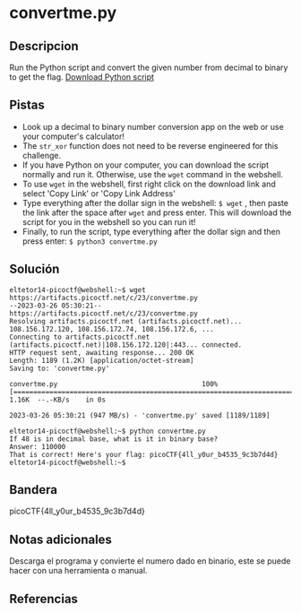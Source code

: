 # convertme.py

## Descripcion
Run the Python script and convert the given number from decimal to binary to get the flag. [Download Python script](https://artifacts.picoctf.net/c/23/convertme.py)

## Pistas
- Look up a decimal to binary number conversion app on the web or use your computer's calculator!
- The `str_xor` function does not need to be reverse engineered for this challenge.
- If you have Python on your computer, you can download the script normally and run it. Otherwise, use the `wget` command in the webshell.
- To use `wget` in the webshell, first right click on the download link and select 'Copy Link' or 'Copy Link Address'
- Type everything after the dollar sign in the webshell: `$ wget` , then paste the link after the space after `wget` and press enter. This will download the script for you in the webshell so you can run it!
- Finally, to run the script, type everything after the dollar sign and then press enter: `$ python3 convertme.py`

## Solución

```
eltetor14-picoctf@webshell:~$ wget https://artifacts.picoctf.net/c/23/convertme.py
--2023-03-26 05:30:21--  https://artifacts.picoctf.net/c/23/convertme.py
Resolving artifacts.picoctf.net (artifacts.picoctf.net)... 108.156.172.120, 108.156.172.74, 108.156.172.6, ...
Connecting to artifacts.picoctf.net (artifacts.picoctf.net)|108.156.172.120|:443... connected.
HTTP request sent, awaiting response... 200 OK
Length: 1189 (1.2K) [application/octet-stream]
Saving to: 'convertme.py'

convertme.py                                    100%[======================================================================================================>]   1.16K  --.-KB/s    in 0s      

2023-03-26 05:30:21 (947 MB/s) - 'convertme.py' saved [1189/1189]

eltetor14-picoctf@webshell:~$ python convertme.py
If 48 is in decimal base, what is it in binary base?
Answer: 110000
That is correct! Here's your flag: picoCTF{4ll_y0ur_b4535_9c3b7d4d}
eltetor14-picoctf@webshell:~$
```

## Bandera
picoCTF{4ll_y0ur_b4535_9c3b7d4d}

## Notas adicionales
Descarga el programa y convierte el numero dado en binario, este se puede hacer con una herramienta o manual.

## Referencias